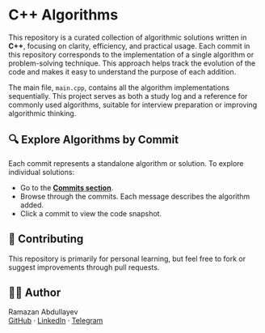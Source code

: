 
# C++ Algorithms

This repository is a curated collection of algorithmic solutions written in **C++**, focusing on clarity, efficiency, and practical usage. Each commit in this repository corresponds to the implementation of a single algorithm or problem-solving technique. This approach helps track the evolution of the code and makes it easy to understand the purpose of each addition.

The main file, `main.cpp`, contains all the algorithm implementations sequentially. This project serves as both a study log and a reference for commonly used algorithms, suitable for interview preparation or improving algorithmic thinking.

## 🔍 Explore Algorithms by Commit

Each commit represents a standalone algorithm or solution. To explore individual solutions:
- Go to the **[Commits section](https://github.com/IamAbdullayev/CPlusPlus_algorithms/commits/main)**.
- Browse through the commits. Each message describes the algorithm added.
- Click a commit to view the code snapshot.

## 🤝 Contributing

This repository is primarily for personal learning, but feel free to fork or suggest improvements through pull requests.

## 👨‍💻 Author

Ramazan Abdullayev  
[GitHub](https://github.com/IamAbdullayev) · [LinkedIn](https://www.linkedin.com/in/ramazanabdu11ayev) · [Telegram](https://t.me/iamabdullayev)
